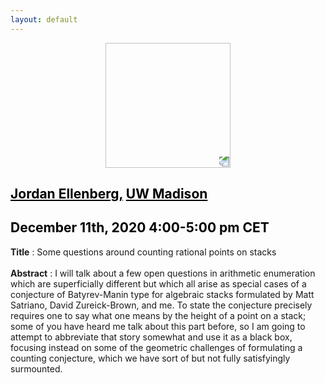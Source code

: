 ```yaml
---
layout: default
---
```


<p align="center">
  <img width="200" height="200" style="transform: rotate(0.5turn);" src="https://upload.wikimedia.org/wikipedia/commons/1/18/Rational_points_of_bounded_height_outside_the_27_lines_on_Clebsch%27s_diagonal_cubic_surface.png">
</p>

## <a href="https://www.math.wisc.edu/~ellenber/" style="color:black">Jordan Ellenberg,</a> <a href="https://www.math.wisc.edu/" style="color:black">UW Madison</a>
## <c style="color:black">December 11th, 2020  4:00-5:00 pm CET</c>

<b>Title</b> : Some questions around counting rational points on stacks
<br>
<br>
<b>Abstract</b> : I will talk about a few open questions in arithmetic enumeration which are superficially different but which all arise as special cases of a conjecture of Batyrev-Manin type for algebraic stacks formulated by Matt Satriano, David Zureick-Brown, and me. To state the conjecture precisely requires one to say what one means by the height of a point on a stack; some of you have heard me talk about this part before, so I am going to attempt to abbreviate that story somewhat and use it as a black box, focusing instead on some of the geometric challenges of formulating a counting conjecture, which we have sort of but not fully satisfyingly surmounted.

